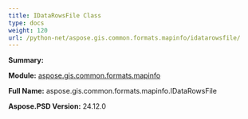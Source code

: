 ```yaml
---
title: IDataRowsFile Class
type: docs
weight: 120
url: /python-net/aspose.gis.common.formats.mapinfo/idatarowsfile/
---
```


**Summary:** 

**Module:** [aspose.gis.common.formats.mapinfo](/psd/python-net/aspose.gis.common.formats.mapinfo/)

**Full Name:** aspose.gis.common.formats.mapinfo.IDataRowsFile

**Aspose.PSD Version:** 24.12.0



